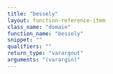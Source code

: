 ```yaml
---
title: "bessely"
layout: function-reference-item
class_name: "domain"
function_name: "bessely"
snippet: ""
qualifiers: ""
return_type: "varargout"
arguments: "(varargin)"
---
```


<pre class="help-text"></pre>